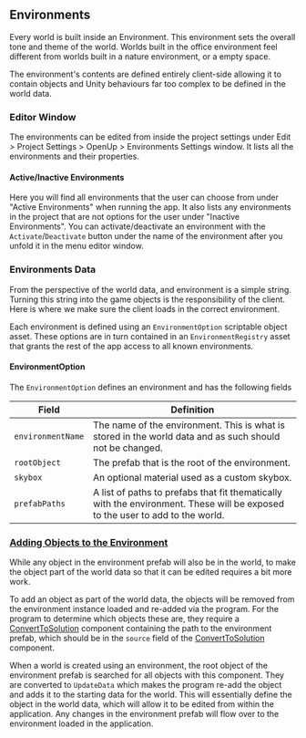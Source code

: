 ## Environments

Every world is built inside an Environment. This environment sets the overall
tone and theme of the world. Worlds built in the office environment feel different
from worlds built in a nature environment, or a empty space.

The environment's contents are defined entirely client-side allowing it to
contain objects and Unity behaviours far too complex to be defined in the world data.

### Editor Window

The environments can be edited from inside the project settings under Edit > Project Settings > OpenUp > Environments Settings
window. It lists all the environments and their properties.

#### Active/Inactive Environments
Here you will find all environments that the user can choose from under "Active Environments" when running the app.
It also lists any environments in the project that are not options for the user under
"Inactive Environments". You can activate/deactivate an environment with the
`Activate`/`Deactivate` button under the name of the environment after you unfold it in the menu editor window.

### Environments Data

From the perspective of the world data, and environment is a simple string. Turning
this string into the game objects is the responsibility of the client. Here is where we make sure the client
loads in the correct environment.

Each environment is defined using an `EnvironmentOption` scriptable object asset. These options
are in turn contained in an `EnvironmentRegistry` asset that grants the rest of the app
access to all known environments.

#### EnvironmentOption

The `EnvironmentOption` defines an environment and has the following fields

| Field | Definition |
| --- | --- |
| `environmentName` | The name of the environment. This is what is stored in the world data and as such should not be changed. |
| `rootObject` | The prefab that is the root of the environment. |
| `skybox`| An optional material used as a custom skybox. |
| `prefabPaths` | A list of paths to prefabs that fit thematically with the environment. These will be exposed to the user to add to the world. |

### [Adding Objects to the Environment](ConvertToSolution.md)

While any object in the environment prefab will also be in the world, to make the object part
of the world data so that it can be edited requires a bit more work. 

To add an object as part of the world data, the objects will be removed from the environment instance loaded
and re-added via the program. For the program to determine which objects these are, they require a [ConvertToSolution](ConvertToSolution.md)
component containing the path to the environment prefab, which should be in the `source` field of the [ConvertToSolution](ConvertToSolution.md) component.

When a world is created using an environment, the root object of the environment prefab is searched for all objects
with this component. They are converted to `UpdateData` which makes the program re-add the object and adds it to the starting data for the
world. This will essentially define the object in the world data, which will allow it to be edited from within the application.
Any changes in the environment prefab will flow over to the environment loaded in the application.